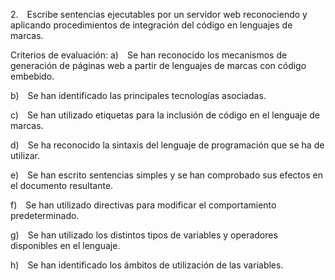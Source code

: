 2. Escribe sentencias ejecutables por un servidor web reconociendo y aplicando procedimientos de integración del código en lenguajes de marcas.

Criterios de evaluación:
a) Se han reconocido los mecanismos de generación de páginas web a partir de lenguajes de marcas con código embebido.

b) Se han identificado las principales tecnologías asociadas.

c) Se han utilizado etiquetas para la inclusión de código en el lenguaje de marcas.

d) Se ha reconocido la sintaxis del lenguaje de programación que se ha de utilizar.

e) Se han escrito sentencias simples y se han comprobado sus efectos en el documento resultante.

f) Se han utilizado directivas para modificar el comportamiento predeterminado.

g) Se han utilizado los distintos tipos de variables y operadores disponibles en el lenguaje.

h) Se han identificado los ámbitos de utilización de las variables.